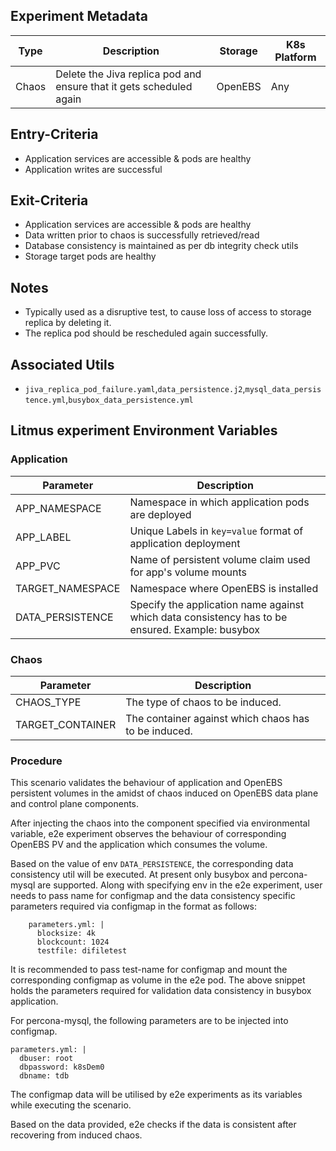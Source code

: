## Experiment Metadata

| Type  | Description                                                  | Storage | K8s Platform |
| ----- | ------------------------------------------------------------ | ------- | ------------ |
| Chaos | Delete the Jiva replica pod and ensure that it gets scheduled again | OpenEBS | Any   |

## Entry-Criteria

- Application services are accessible & pods are healthy
- Application writes are successful 

## Exit-Criteria

- Application services are accessible & pods are healthy
- Data written prior to chaos is successfully retrieved/read
- Database consistency is maintained as per db integrity check utils
- Storage target pods are healthy

## Notes

- Typically used as a disruptive test, to cause loss of access to storage replica by deleting it.
- The replica pod should be rescheduled again successfully.

## Associated Utils 

- `jiva_replica_pod_failure.yaml`,`data_persistence.j2`,`mysql_data_persistence.yml`,`busybox_data_persistence.yml`

## Litmus experiment Environment Variables

### Application

| Parameter     | Description                                                      |
| ------------- | ---------------------------------------------------------------- |
| APP_NAMESPACE    | Namespace in which application pods are deployed              |
| APP_LABEL        | Unique Labels in `key=value` format of application deployment |
| APP_PVC          | Name of persistent volume claim used for app's volume mounts  |
| TARGET_NAMESPACE | Namespace where OpenEBS is installed                          |
| DATA_PERSISTENCE | Specify the application name against which data consistency has to be ensured. Example: busybox |

### Chaos

| Parameter        | Description                                          |
| ---------------- | ---------------------------------------------------- |
| CHAOS_TYPE       | The type of chaos to be induced.                     |
| TARGET_CONTAINER | The container against which chaos has to be induced. |

### Procedure

This scenario validates the behaviour of application and OpenEBS persistent volumes in the amidst of chaos induced on OpenEBS data plane and control plane components.

After injecting the chaos into the component specified via environmental variable, e2e experiment observes the behaviour of corresponding OpenEBS PV and the application which consumes the volume.

Based on the value of  env `DATA_PERSISTENCE`,  the corresponding data consistency util will be executed. At present only busybox and percona-mysql are supported. Along with specifying env in the e2e experiment, user needs to pass name for configmap and the data consistency specific parameters required via configmap in the format as follows:

```
    parameters.yml: |
      blocksize: 4k
      blockcount: 1024
      testfile: difiletest
```

It is recommended to pass test-name for configmap and mount the corresponding configmap as volume in the e2e pod. The above snippet holds the parameters required for validation data consistency in busybox application.

For percona-mysql, the following parameters are to be injected into configmap.

```
parameters.yml: |
  dbuser: root
  dbpassword: k8sDem0
  dbname: tdb
```

The configmap data will be utilised by e2e experiments as its variables while executing the scenario.

Based on the data provided, e2e checks if the data is consistent after recovering from induced chaos.
